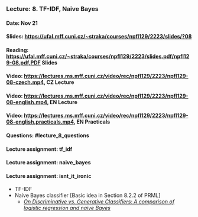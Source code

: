 ### Lecture: 8. TF-IDF, Naive Bayes
#### Date: Nov 21
#### Slides: https://ufal.mff.cuni.cz/~straka/courses/npfl129/2223/slides/?08
#### Reading: https://ufal.mff.cuni.cz/~straka/courses/npfl129/2223/slides.pdf/npfl129-08.pdf,PDF Slides
#### Video: https://lectures.ms.mff.cuni.cz/video/rec/npfl129/2223/npfl129-08-czech.mp4, CZ Lecture
#### Video: https://lectures.ms.mff.cuni.cz/video/rec/npfl129/2223/npfl129-08-english.mp4, EN Lecture
#### Video: https://lectures.ms.mff.cuni.cz/video/rec/npfl129/2223/npfl129-08-english.practicals.mp4, EN Practicals
#### Questions: #lecture_8_questions
#### Lecture assignment: tf_idf
#### Lecture assignment: naive_bayes
#### Lecture assignment: isnt_it_ironic

- TF-IDF
- Naive Bayes classifier [Basic idea in Section 8.2.2 of PRML]
  - _[On Discriminative vs. Generative Classifiers: A comparison of logistic regression and naive Bayes](http://ai.stanford.edu/~ang/papers/nips01-discriminativegenerative.pdf)_
